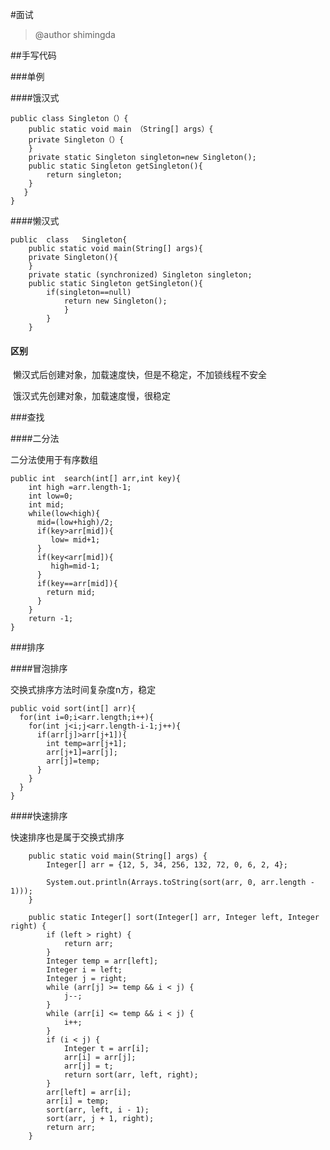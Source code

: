 #面试

> @author shimingda

##手写代码

###单例

####饿汉式

	public class Singleton（）{
	    public static void main （String[] args）{
	    private Singleton（）{
	    }
	    private static Singleton singleton=new Singleton();
	    public static Singleton getSingleton(){
	        return singleton;
	    }
	   }
	}
####懒汉式

```
public  class   Singleton{
	public static void main(String[] args){
	private Singleton(){
	}
	private static (synchronized) Singleton singleton;
	public static Singleton getSingleton(){
		if(singleton==null)
			return new Singleton();
			}
		}
	}
```

#### 区别

​	懒汉式后创建对象，加载速度快，但是不稳定，不加锁线程不安全

​	饿汉式先创建对象，加载速度慢，很稳定

###查找

####二分法

二分法使用于有序数组

```
public int  search(int[] arr,int key){
  	int high =arr.length-1;
  	int low=0;
  	int mid;
  	while(low<high){
      mid=(low+high)/2;
      if(key>arr[mid]){
         low= mid+1;
      }
      if(key<arr[mid]){
         high=mid-1;
      }
      if(key==arr[mid]){
        return mid;
      }
  	}
	return -1;
}
```

###排序

####冒泡排序

交换式排序方法时间复杂度n方，稳定

```
public void sort(int[] arr){
  for(int i=0;i<arr.length;i++){
    for(int j<i;j<arr.length-i-1;j++){
      if(arr[j]>arr[j+1]){
        int temp=arr[j+1];
        arr[j+1]=arr[j];
        arr[j]=temp;
      }
    }
  } 
}
```

####快速排序

快速排序也是属于交换式排序

```
    public static void main(String[] args) {
        Integer[] arr = {12, 5, 34, 256, 132, 72, 0, 6, 2, 4};

        System.out.println(Arrays.toString(sort(arr, 0, arr.length - 1)));
    }

    public static Integer[] sort(Integer[] arr, Integer left, Integer right) {
        if (left > right) {
            return arr;
        }
        Integer temp = arr[left];
        Integer i = left;
        Integer j = right;
        while (arr[j] >= temp && i < j) {
            j--;
        }
        while (arr[i] <= temp && i < j) {
            i++;
        }
        if (i < j) {
            Integer t = arr[i];
            arr[i] = arr[j];
            arr[j] = t;
            return sort(arr, left, right);
        }
        arr[left] = arr[i];
        arr[i] = temp;
        sort(arr, left, i - 1);
        sort(arr, j + 1, right);
        return arr;
    }
```



